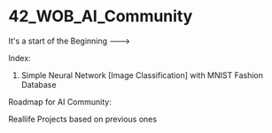 # 42_WOB_AI_Community

It's a start of the Beginning --->

Index:

1. Simple Neural Network [Image Classification] with MNIST Fashion Database 


Roadmap for AI Community:

Reallife Projects based on previous ones 
